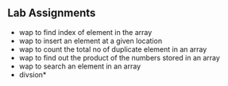 ## Lab Assignments

- wap to find index of element in the array
- wap to insert an element at a given location
- wap to count the total no of duplicate element in an array
- wap to find out the product of the numbers stored in an array
- wap to search an element in an array
- divsion\*
